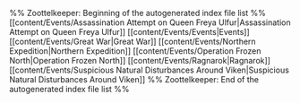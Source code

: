 %% Zoottelkeeper: Beginning of the autogenerated index file list  %%
 [[content/Events/Assassination Attempt on Queen Freya Ulfur|Assassination Attempt on Queen Freya Ulfur]]
 [[content/Events/Events|Events]]
 [[content/Events/Great War|Great War]]
 [[content/Events/Northern Expedition|Northern Expedition]]
 [[content/Events/Operation Frozen North|Operation Frozen North]]
 [[content/Events/Ragnarok|Ragnarok]]
 [[content/Events/Suspicious Natural Disturbances Around Viken|Suspicious Natural Disturbances Around Viken]]
%% Zoottelkeeper: End of the autogenerated index file list  %%
